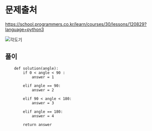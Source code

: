 문제출처
==
https://school.programmers.co.kr/learn/courses/30/lessons/120829?language=python3

![각도기](https://github.com/user-attachments/assets/b7616f1d-5fa4-4f1f-85a6-546a5a7d1894)




풀이
---

        def solution(angle):
            if 0 < angle < 90 :
                answer = 1
            
            elif angle == 90:
                answer = 2
                
            elif 90 < angle < 180:
                answer = 3
                
            elif angle == 180:
                answer = 4
            
            return answer
